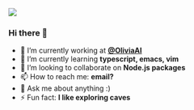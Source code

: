 ![](https://media0.giphy.com/media/hp4AjXQLO4s0hewg4s/giphy.gif)
### Hi there 👋

- 🔭 I’m currently working at **[@OliviaAI](https://github.com/OliviaAI)**
- 🌱 I’m currently learning **typescript, emacs, vim**
- 👯 I’m looking to collaborate on **Node.js packages**
- 📫 How to reach me: **email?**
- 💬 Ask me about anything :)
- ⚡ Fun fact: **I like exploring caves**

